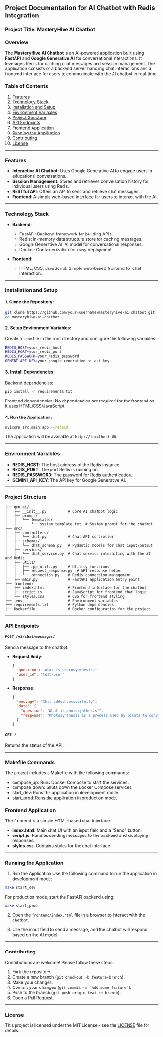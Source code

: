 ## Project Documentation for AI Chatbot with Redis Integration

### Project Title: **MasteryHive AI Chatbot**

### Overview
The **MasteryHive AI Chatbot** is an AI-powered application built using **FastAPI** and **Google Generative AI** for conversational interactions. It leverages Redis for caching chat messages and session management. The application consists of a backend server handling chat interactions and a frontend interface for users to communicate with the AI chatbot in real-time.

### Table of Contents
1. [Features](#features)
2. [Technology Stack](#technology-stack)
3. [Installation and Setup](#installation-and-setup)
4. [Environment Variables](#environment-variables)
5. [Project Structure](#project-structure)
6. [API Endpoints](#api-endpoints)
7. [Frontend Application](#frontend-application)
8. [Running the Application](#running-the-application)
9. [Contributing](#contributing)
10. [License](#license)

---

### Features
- **Interactive AI Chatbot**: Uses Google Generative AI to engage users in educational conversations.
- **Session Management**: Stores and retrieves conversation history for individual users using Redis.
- **RESTful API**: Offers an API to send and retrieve chat messages.
- **Frontend**: A simple web-based interface for users to interact with the AI.

---

### Technology Stack
- **Backend**:
  - FastAPI: Backend framework for building APIs.
  - Redis: In-memory data structure store for caching messages.
  - Google Generative AI: AI model for conversational responses.
  - Docker: Containerization for easy deployment.

- **Frontend**:
  - HTML, CSS, JavaScript: Simple web-based frontend for chat interaction.

---

### Installation and Setup

#### 1. Clone the Repository:
```bash
git clone https://github.com/your-username/masteryhive-ai-chatbot.git
cd masteryhive-ai-chatbot
```

#### 2. Setup Environment Variables:
Create a `.env` file in the root directory and configure the following variables:

```bash
REDIS_HOST=your_redis_host
REDIS_PORT=your_redis_port
REDIS_PASSWORD=your_redis_password
GEMINI_API_KEY=your_google_generative_ai_api_key
```

#### 3. Install Dependencies:

Backend dependencies:
```bash
pip install -r requirements.txt
```

Frontend dependencies:
No dependencies are required for the frontend as it uses HTML/CSS/JavaScript.

#### 4. Run the Application:
```bash
uvicorn src.main:app --reload
```

The application will be available at `http://localhost:80`.

---

### Environment Variables

- **REDIS_HOST**: The host address of the Redis instance.
- **REDIS_PORT**: The port Redis is running on.
- **REDIS_PASSWORD**: The password for Redis authentication.
- **GEMINI_API_KEY**: The API key for Google Generative AI.

---

### Project Structure

```plaintext
├── gen_ai/
│   ├── __init__.py          # Core AI chatbot logic
│   ├── prompt/
│   │   └── templates/
│   │       └── system_template.txt  # System prompt for the chatbot
├── src/
│   ├── controllers/
│   │   └── chat.py          # Chat API controller
│   ├── schemas/
│   │   └── chat_schema.py   # Pydantic models for chat input/output
│   ├── services/
│   │   └── chat_service.py  # Chat service interacting with the AI and Redis
│   ├── utils/
│   │   ├── app_utils.py     # Utility functions
│   │   ├── request_response.py  # API response helper
│   │   └── connection.py    # Redis connection management
│   ├── main.py              # FastAPI application entry point
├── frontend/
│   ├── index.html           # Frontend interface for the chatbot
│   ├── script.js            # JavaScript for frontend chat logic
│   └── styles.css           # CSS for frontend styling
├── .env                     # Environment variables
├── requirements.txt         # Python dependencies
├── Dockerfile               # Docker configuration for the project
```

---

### API Endpoints

#### `POST /v1/chat/messages/`
Send a message to the chatbot.

- **Request Body**:
  ```json
  {
    "question": "What is photosynthesis?",
    "user_id": "test-user"
  }
  ```

- **Response**:
  ```json
  {
    "message": "Chat added successfully",
    "data": {
      "question": "What is photosynthesis?",
      "response": "Photosynthesis is a process used by plants to convert light energy into chemical energy..."
    }
  }
  ```

#### `GET /`
Returns the status of the API.

---

### Makefile Commands
The project includes a Makefile with the following commands:

* compose_up: Runs Docker Compose to start the services.
* compose_down: Shuts down the Docker Compose services.
* start_dev: Runs the application in development mode.
* start_prod: Runs the application in production mode.

### Frontend Application

The frontend is a simple HTML-based chat interface.

- **index.html**: Main chat UI with an input field and a "Send" button.
- **script.js**: Handles sending messages to the backend and displaying responses.
- **styles.css**: Contains styles for the chat interface.

---

### Running the Application
1. Run the Application
  Use the following command to run the application in development mode:
  
  ```sh
  make start_dev
  ```
  For production mode, start the FastAPI backend using:
  
  ```sh
  make start_prod
  ```

2. Open the `frontend/index.html` file in a browser to interact with the chatbot.

3. Use the input field to send a message, and the chatbot will respond based on the AI model.

---

### Contributing

Contributions are welcome! Please follow these steps:

1. Fork the repository.
2. Create a new branch (`git checkout -b feature-branch`).
3. Make your changes.
4. Commit your changes (`git commit -m 'Add some feature'`).
5. Push to the branch (`git push origin feature-branch`).
6. Open a Pull Request.

---

### License

This project is licensed under the MIT License - see the [LICENSE](LICENSE) file for details.
